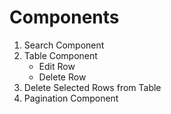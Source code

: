 # Components

1. Search Component
2. Table Component
   - Edit Row
   - Delete Row
3. Delete Selected Rows from Table
4. Pagination Component
